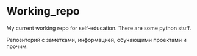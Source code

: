 # Working_repo
My current working repo for self-education.
There are some python stuff.

Репозиторий с заметками, информацией, обучающими проектами и прочим. 
